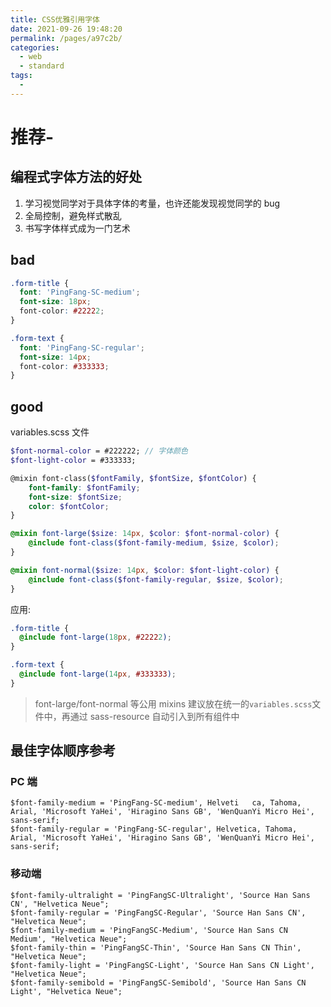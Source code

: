 ```yaml
---
title: CSS优雅引用字体
date: 2021-09-26 19:48:20
permalink: /pages/a97c2b/
categories:
  - web
  - standard
tags:
  -
---
```


# 推荐-

## 编程式字体方法的好处

1. 学习视觉同学对于具体字体的考量，也许还能发现视觉同学的 bug
2. 全局控制，避免样式散乱
3. 书写字体样式成为一门艺术

## bad

```css
.form-title {
  font: 'PingFang-SC-medium';
  font-size: 18px;
  font-color: #22222;
}

.form-text {
  font: 'PingFang-SC-regular';
  font-size: 14px;
  font-color: #333333;
}
```

## good

variables.scss 文件

```scss
$font-normal-color = #222222; // 字体颜色
$font-light-color = #333333;

@mixin font-class($fontFamily, $fontSize, $fontColor) {
    font-family: $fontFamily;
    font-size: $fontSize;
    color: $fontColor;
}

@mixin font-large($size: 14px, $color: $font-normal-color) {
    @include font-class($font-family-medium, $size, $color);
}

@mixin font-normal($size: 14px, $color: $font-light-color) {
    @include font-class($font-family-regular, $size, $color);
}
```

应用:

```scss
.form-title {
  @include font-large(18px, #22222);
}

.form-text {
  @include font-large(14px, #333333);
}
```

> font-large/font-normal 等公用 mixins 建议放在统一的`variables.scss`文件中，再通过 sass-resource 自动引入到所有组件中

## 最佳字体顺序参考

### PC 端

```
$font-family-medium = 'PingFang-SC-medium', Helveti   ca, Tahoma, Arial, 'Microsoft YaHei', 'Hiragino Sans GB', 'WenQuanYi Micro Hei', sans-serif;
$font-family-regular = 'PingFang-SC-regular', Helvetica, Tahoma, Arial, 'Microsoft YaHei', 'Hiragino Sans GB', 'WenQuanYi Micro Hei', sans-serif;
```

### 移动端

```
$font-family-ultralight = 'PingFangSC-Ultralight', 'Source Han Sans CN', "Helvetica Neue";
$font-family-regular = 'PingFangSC-Regular', 'Source Han Sans CN', "Helvetica Neue";
$font-family-medium = 'PingFangSC-Medium', 'Source Han Sans CN Medium', "Helvetica Neue";
$font-family-thin = 'PingFangSC-Thin', 'Source Han Sans CN Thin', "Helvetica Neue";
$font-family-light = 'PingFangSC-Light', 'Source Han Sans CN Light', "Helvetica Neue";
$font-family-semibold = 'PingFangSC-Semibold', 'Source Han Sans CN Light', "Helvetica Neue";
```
